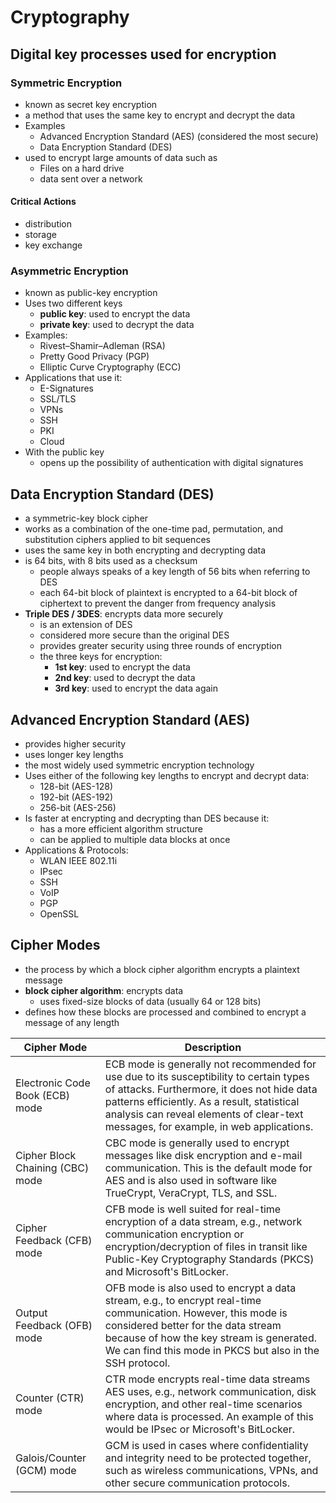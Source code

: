 # Cryptography

## Digital key processes used for encryption

### Symmetric Encryption
- known as secret key encryption
- a method that uses the same key to encrypt and decrypt the data
- Examples
    - Advanced Encryption Standard (AES) (considered the most secure)
    - Data Encryption Standard (DES)
- used to encrypt large amounts of data such as
    - Files on a hard drive
    - data sent over a network

#### Critical Actions
- distribution
- storage
- key exchange

### Asymmetric Encryption
- known as public-key encryption
- Uses two different keys
    - **public key**: used to encrypt the data
    - **private key**: used to decrypt the data
- Examples:
    - Rivest–Shamir–Adleman (RSA)
    - Pretty Good Privacy (PGP)
    - Elliptic Curve Cryptography (ECC)
- Applications that use it:
    - E-Signatures
    - SSL/TLS
    - VPNs
    - SSH
    - PKI
    - Cloud
- With the public key
    - opens up the possibility of authentication with digital signatures

## Data Encryption Standard (DES)
- a symmetric-key block cipher
- works as a combination of the one-time pad, permutation, and substitution ciphers applied to bit sequences
- uses the same key in both encrypting and decrypting data
- is 64 bits, with 8 bits used as a checksum
    - people always speaks of a key length of 56 bits when referring to DES
    - each 64-bit block of plaintext is encrypted to a 64-bit block of ciphertext to prevent the danger from frequency analysis
- **Triple DES / 3DES**: encrypts data more securely
    - is an extension of DES
    - considered more secure than the original DES 
    - provides greater security using three rounds of encryption
    - the three keys for encryption:
        - **1st key**: used to encrypt the data
        - **2nd key**: used to decrypt the data
        - **3rd key**: used to encrypt the data again

## Advanced Encryption Standard (AES)
- provides higher security
- uses longer key lengths
- the most widely used symmetric encryption technology
- Uses either of the following key lengths to encrypt and decrypt data:
    - 128-bit (AES-128)
    - 192-bit (AES-192)
    - 256-bit (AES-256)
- Is faster at encrypting and decrypting than DES because it:
    - has a more efficient algorithm structure
    - can be applied to multiple data blocks at once
- Applications & Protocols:
    - WLAN IEEE 802.11i
    - IPsec
    - SSH
    - VoIP
    - PGP
    - OpenSSL

## Cipher Modes
- the process by which a block cipher algorithm encrypts a plaintext message
- **block cipher algorithm**: encrypts data
    - uses fixed-size blocks of data (usually 64 or 128 bits)
- defines how these blocks are processed and combined to encrypt a message of any length

| Cipher Mode                      | Description |
|----------------------------------|-------------|
| Electronic Code Book (ECB) mode  | ECB mode is generally not recommended for use due to its susceptibility to certain types of attacks. Furthermore, it does not hide data patterns efficiently. As a result, statistical analysis can reveal elements of clear-text messages, for example, in web applications. |
| Cipher Block Chaining (CBC) mode | CBC mode is generally used to encrypt messages like disk encryption and e-mail communication. This is the default mode for AES and is also used in software like TrueCrypt, VeraCrypt, TLS, and SSL. |
| Cipher Feedback (CFB) mode       | CFB mode is well suited for real-time encryption of a data stream, e.g., network communication encryption or encryption/decryption of files in transit like Public-Key Cryptography Standards (PKCS) and Microsoft's BitLocker. |
| Output Feedback (OFB) mode       | OFB mode is also used to encrypt a data stream, e.g., to encrypt real-time communication. However, this mode is considered better for the data stream because of how the key stream is generated. We can find this mode in PKCS but also in the SSH protocol. |
| Counter (CTR) mode               | CTR mode encrypts real-time data streams AES uses, e.g., network communication, disk encryption, and other real-time scenarios where data is processed. An example of this would be IPsec or Microsoft's BitLocker. |
| Galois/Counter (GCM) mode        | GCM is used in cases where confidentiality and integrity need to be protected together, such as wireless communications, VPNs, and other secure communication protocols. |
